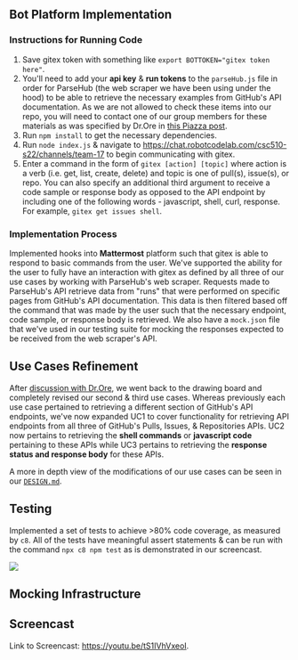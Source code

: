 ## Bot Platform Implementation
### Instructions for Running Code
1. Save gitex token with something like `export BOTTOKEN="gitex token here"`.
2. You'll need to add your **api key** & **run tokens** to the `parseHub.js` file in order for ParseHub (the web scraper we have been using under the hood) to be able to retrieve the necessary examples from GitHub's API documentation. As we are not allowed to check these items into our repo, you will need to contact one of our group members for these materials as was specified by Dr.Ore in [this Piazza post](https://piazza.com/class/ky09haj6kvc533?cid=436).
3. Run `npm install` to get the necessary dependencies.
4. Run `node index.js` & navigate to https://chat.robotcodelab.com/csc510-s22/channels/team-17 to begin communicating with gitex.
5. Enter a command in the form of `gitex [action] [topic]` where action is a verb (i.e. get, list, create, delete) and topic is one of pull(s), issue(s), or repo. You can also specify an additional third argument to receive a code sample or response body as opposed to the API endpoint by including one of the following words - javascript, shell, curl, response. For example, `gitex get issues shell`.

### Implementation Process
Implemented hooks into **Mattermost** platform such that gitex is able to respond to basic commands from the user. We've supported the ability for the user to fully have an interaction with gitex as defined by all three of our use cases by working with ParseHub's web scraper. Requests made to ParseHub's API retrieve data from "runs" that were performed on specific pages from GitHub's API documentation. This data is then filtered based off the command that was made by the user such that the necessary endpoint, code sample, or response body is retrieved. We also have a `mock.json` file that we've used in our testing suite for mocking the responses expected to be received from the web scraper's API.

## Use Cases Refinement
After [discussion with Dr.Ore](https://github.ncsu.edu/csc510-s2022/CSC510-17/issues/11), we went back to the drawing board and completely revised our second & third use cases. Whereas previously each use case pertained to retrieving a different section of GitHub's API endpoints, we've now expanded UC1 to cover functionality for retrieving API endpoints from all three of GitHub's Pulls, Issues, & Repositories APIs. UC2 now pertains to retrieving the **shell commands** or **javascript code** pertaining to these APIs while UC3 pertains to retrieving the **response status and response body** for these APIs.

A more in depth view of the modifications of our use cases can be seen in our [`DESIGN.md`](https://github.ncsu.edu/csc510-s2022/CSC510-17/blob/main/DESIGN.md#use-cases).

## Testing
Implemented a set of tests to achieve >80% code coverage, as measured by `c8`. All of the tests have meaningful assert statements & can be run with the command `npx c8 npm test` as is demonstrated in our screencast.

<img src="https://github.ncsu.edu/csc510-s2022/CSC510-17/blob/main/img/testCoverage.png">

## Mocking Infrastructure

## Screencast
Link to Screencast: https://youtu.be/tS1IVhVxeoI.
